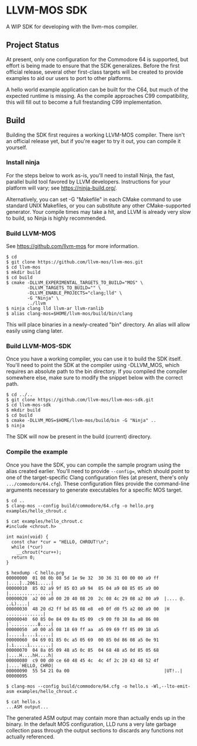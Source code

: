 # LLVM-MOS SDK

A WIP SDK for developing with the llvm-mos compiler.

## Project Status

At present, only one configuration for the Commodore 64 is supported, but
effort is being made to ensure that the SDK generalizes. Before the first
official release, several other first-class targets will be created to
provide examples to aid our users to port to other platforms.

A hello world example application can be built for the C64, but much of the
expected runtime is missing. As the compile approaches C99 compatibility,
this will fill out to become a full frestanding C99 implementation.

## Build

Building the SDK first requires a working LLVM-MOS compiler. There isn't an
official release yet, but if you're eager to try it out, you can compile it yourself.

### Install ninja

For the steps below to work as-is, you'll need to install Ninja, the fast,
parallel build tool favored by LLVM developers. Instructions for your
platform will vary; see https://ninja-build.org/.

Alternatively, you can set -G "Makefile" in each CMake command to use
standard UNIX Makefiles, or you can substitute any other CMake-supported
generator. Your compile times may take a hit, and LLVM is already very slow
to build, so Ninja is highly recommended.

### Build LLVM-MOS

See https://github.com/llvm-mos for more information.

```console
$ cd
$ git clone https://github.com/llvm-mos/llvm-mos.git
$ cd llvm-mos
$ mkdir build
$ cd build
$ cmake -DLLVM_EXPERIMENTAL_TARGETS_TO_BUILD="MOS" \
        -DLLVM_TARGETS_TO_BUILD="" \
        -DLLVM_ENABLE_PROJECTS="clang;lld" \
        -G "Ninja" \
        ../llvm
$ ninja clang lld llvm-ar llvm-ranlib
$ alias clang-mos=$HOME/llvm-mos/build/bin/clang
```

This will place binaries in a newly-created "bin" directory. An alias will
allow easily using clang later.

### Build LLVM-MOS-SDK

Once you have a working compiler, you can use it to build the SDK itself.
You'll need to point the SDK at the compiler using -DLLVM_MOS, which requires
an absolute path to the bin directory. If you compiled the compiler somewhere else, make sure to modify the snippet below with the correct path.

```console
$ cd ../..
$ git clone https://github.com/llvm-mos/llvm-mos-sdk.git
$ cd llvm-mos-sdk
$ mkdir build
$ cd build
$ cmake -DLLVM_MOS=$HOME/llvm-mos/build/bin -G "Ninja" ..
$ ninja
```

The SDK will now be present in the build (current) directory.

### Compile the example

Once you have the SDK, you can compile the sample program using the alias
created earlier. You'll need to provide `--config=`, which should point to
one of the target-specific Clang configuration files (at present, there's
only `.../commodore/64.cfg`). These configuration files provide the
command-line arguments necessary to generate executables for a specific MOS
target.

```console
$ cd ..
$ clang-mos --config build/commodore/64.cfg -o hello.prg examples/hello_chrout.c

$ cat examples/hello_chrout.c
#include <chrout.h>

int main(void) {
  const char *cur = "HELLO, CHROUT!\n";
  while (*cur)
    __chrout(*cur++);
  return 0;
}

$ hexdump -C hello.prg
00000000  01 08 0b 08 5d 1e 9e 32  30 36 31 00 00 00 a9 ff  |....]..2061.....|
00000010  85 02 a9 9f 85 03 a9 94  85 04 a9 08 85 05 a9 00  |................|
00000020  a2 00 a0 00 20 40 08 20  2c 08 4c 29 08 a2 00 a9  |.... @. ,.L)....|
00000030  48 20 d2 ff bd 85 08 e8  e0 0f d0 f5 a2 00 a9 00  |H ..............|
00000040  60 85 0e 84 09 8a 05 09  c9 00 f0 38 8a a8 86 08  |`..........8....|
00000050  a0 00 a5 08 18 69 ff aa  a5 09 69 ff 85 09 18 a5  |.....i....i.....|
00000060  04 69 01 85 0c a5 05 69  00 85 0d 86 08 a5 0e 91  |.i.....i........|
00000070  04 8a 05 09 48 a5 0c 85  04 68 48 a5 0d 85 05 68  |....H....hH....h|
00000080  c9 00 d0 ce 60 48 45 4c  4c 4f 2c 20 43 48 52 4f  |....`HELLO, CHRO|
00000090  55 54 21 0a 00                                    |UT!..|
00000095

$ clang-mos --config build/commodore/64.cfg -o hello.s -Wl,--lto-emit-asm examples/hello_chrout.c

$ cat hello.s
...ASM output...
```

The generated ASM output may contain more than actually ends up in the
binary. In the default MOS configuration, LLD runs a very late garbage
collection pass through the output sections to discards any functions not
actually referenced.
